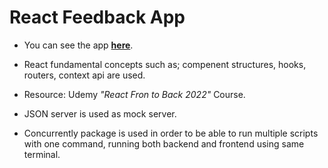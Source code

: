 # React Feedback App

- You can see the app **[here](https://adanurk-feedback-app.netlify.app/)**.

- React fundamental concepts such as; compenent structures, hooks, routers, context api are used.
- Resource: Udemy <em>"React Fron to Back 2022"</em> Course.

- JSON server is used as mock server.
- Concurrently package is used in order to be able to run multiple scripts with one command, running both backend and frontend using same terminal.
